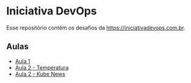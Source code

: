 # Iniciativa DevOps
Esse repositório contém os desafios da https://iniciativadevops.com.br.

## Aulas
- [Aula 1](aula1/README.md)
- [Aula 2 - Temperatura](aula2-temperatura/README.md)
- [Aula 2 - Kube News](aula2-kubenews/README.md)